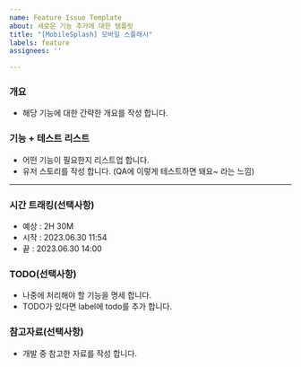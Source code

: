 ```yaml
---
name: Feature Issue Template
about: 새로운 기능 추가에 대한 템플릿
title: "[MobileSplash] 모바일 스플래시"
labels: feature
assignees: ''

---
```


### 개요
- 해당 기능에 대한 간략한 개요를 작성 합니다.

### 기능 + 테스트 리스트
- 어떤 기능이 필요한지 리스트업 합니다.
- 유저 스토리를 작성 합니다. (QA에 이렇게 테스트하면 돼요~ 라는 느낌)

---
### 시간 트래킹(선택사항) 
- 예상 : 2H 30M
- 시작 :  2023.06.30 11:54
- 끝     :  2023.06.30 14:00

### TODO(선택사항)
- 나중에 처리해야 할 기능을 명세 합니다.
- TODO가 있다면 label에 todo를 추가 합니다.

### 참고자료(선택사항)
- 개발 중 참고한 자료를 작성 합니다.
